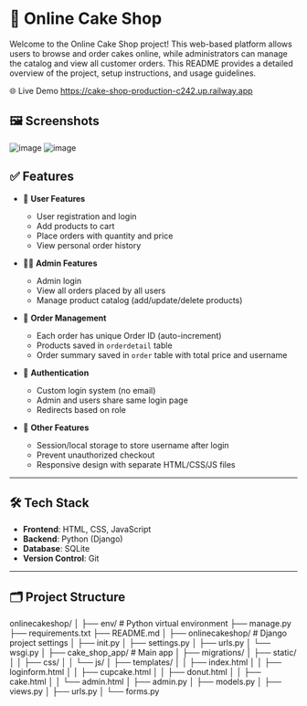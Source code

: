 # 🎂 Online Cake Shop

Welcome to the Online Cake Shop project! This web-based platform allows users to browse and order cakes online, while administrators can manage the catalog and view all customer orders. This README provides a detailed overview of the project, setup instructions, and usage guidelines.

🌐 Live Demo
https://cake-shop-production-c242.up.railway.app

## 🖼 Screenshots
![image](https://github.com/user-attachments/assets/51adf42e-84bc-4f5e-a982-846cf4748d5b)
![image](https://github.com/user-attachments/assets/1f802d6c-4e64-4c42-b244-f93e86c2b2fa)

## ✅ Features

- 🧁 **User Features**  
  - User registration and login  
  - Add products to cart  
  - Place orders with quantity and price  
  - View personal order history  

- 👩‍💼 **Admin Features**  
  - Admin login  
  - View all orders placed by all users  
  - Manage product catalog (add/update/delete products)

- 🧾 **Order Management**  
  - Each order has unique Order ID (auto-increment)  
  - Products saved in `orderdetail` table  
  - Order summary saved in `order` table with total price and username

- 🔐 **Authentication**  
  - Custom login system (no email)  
  - Admin and users share same login page  
  - Redirects based on role  

- 🧰 **Other Features**  
  - Session/local storage to store username after login  
  - Prevent unauthorized checkout  
  - Responsive design with separate HTML/CSS/JS files  

---

## 🛠 Tech Stack

- **Frontend**: HTML, CSS, JavaScript  
- **Backend**: Python (Django)  
- **Database**: SQLite  
- **Version Control**: Git  

---

## 🗂 Project Structure
onlinecakeshop/
│
├── env/ # Python virtual environment
├── manage.py
├── requirements.txt
├── README.md
│
├── onlinecakeshop/ # Django project settings
│ ├── init.py
│ ├── settings.py
│ ├── urls.py
│ └── wsgi.py
│
├── cake_shop_app/ # Main app
│ ├── migrations/
│ ├── static/
│ │ ├── css/
│ │ └── js/
│ ├── templates/
│ │ ├── index.html
│ │ ├── loginform.html
│ │ ├── cupcake.html
│ │ ├── donut.html
│ │ ├── cake.html
│ │ └── admin.html
│ ├── admin.py
│ ├── models.py
│ ├── views.py
│ ├── urls.py
│ └── forms.py




